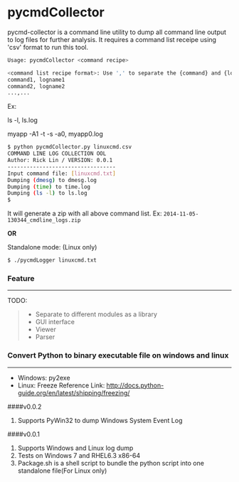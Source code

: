 pycmdCollector
===============

pycmd-collector is a command line utility to dump all command line output to log files for further analysis.
It requires a command list receipe using 'csv' format to run this tool.

```bash
Usage: pycmdCollector <command recipe>

<command list recipe format>: Use ',' to separate the {command} and {logfile}
command1, logname1
command2, logname2
...,...
```

Ex:

ls -l, ls.log

myapp -A1 -t -s -a0, myapp0.log


```bash
$ python pycmdCollector.py linuxcmd.csv
COMMAND LINE LOG COLLECTION OOL
Author: Rick Lin / VERSION: 0.0.1
----------------------------------
Input command file: [linuxcmd.txt]
Dumping (dmesg) to dmesg.log
Dumping (time) to time.log
Dumping (ls -l) to ls.log
$
```

It will generate a zip with all above command list.
Ex: `2014-11-05-130344_cmdline_logs.zip`

**OR**

Standalone mode: (Linux only)

```bash
$ ./pycmdLogger linuxcmd.txt
```

### Feature
-----------
TODO:
>- Separate to different modules as a library
>- GUI interface
>- Viewer
>- Parser


### Convert Python to binary executable file on windows and linux
-------
- Windows: py2exe
- Linux: Freeze
Reference Link: http://docs.python-guide.org/en/latest/shipping/freezing/


####v0.0.2

 1. Supports PyWin32 to dump Windows System Event Log

####v0.0.1

 1. Supports Windows and Linux log dump
 2. Tests on Windows 7 and RHEL6.3 x86-64
 3. Package.sh is a shell script to bundle the python script into one standalone file(For Linux only)

